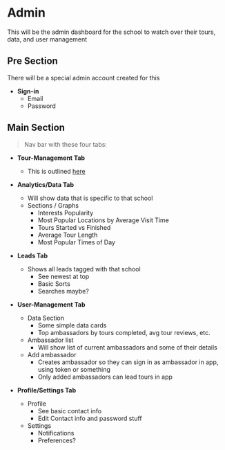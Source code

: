 # Admin

This will be the admin dashboard for the school to watch over their tours, data, and user management

## Pre Section

There will be a special admin account created for this

- **Sign-in**
    - Email
    - Password


## Main Section

> Nav bar with these four tabs:

- **Tour-Management Tab**
    - This is outlined [here](./builder.md)

- **Analytics/Data Tab**
    - Will show data that is specific to that school
    - Sections / Graphs
        - Interests Popularity
        - Most Popular Locations by Average Visit Time
        - Tours Started vs Finished
        - Average Tour Length
        - Most Popular Times of Day

- **Leads Tab**
    - Shows all leads tagged with that school
        - See newest at top
        - Basic Sorts
        - Searches maybe?

- **User-Management Tab**
    - Data Section
        - Some simple data cards 
        - Top ambassadors by tours completed, avg tour reviews, etc.
    - Ambassador list
        - Will show list of current ambassadors and some of their details
    - Add ambassador
        - Creates ambassador so they can sign in as ambassador in app, using token or something
        - Only added ambassadors can lead tours in app

- **Profile/Settings Tab**
    - Profile
        - See basic contact info
        - Edit Contact info and password stuff
    - Settings
        - Notifications
        - Preferences?

